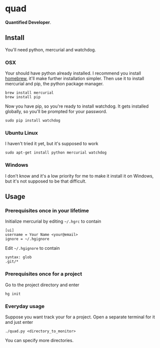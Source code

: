 # quad

__Quantified Developer__.

## Install

You'll need python, mercurial and watchdog.

### OSX

Your should have python already installed.  I recommend you install
[homebrew][homebrew], it'll make further installation simpler.  Then use it to
install mercurial and pip, the python package manager.

    brew install mercurial
    brew install pip

Now you have pip, so you're ready to install watchdog.  It gets installed
globally, so you'll be prompted for your password.

    sudo pip install watchdog

  [homebrew]: http://brew.sh/

### Ubuntu Linux

I haven't tried it yet, but it's supposed to work

    sudo apt-get install python mercurial watchdog

### Windows

I don't know and it's a low priority for me to make it install it on Windows,
but it's not supposed to be that difficult.

## Usage

### Prerequisites once in your lifetime

Initialize mercurial by editing `~/.hgrc` to contain

    [ui]
    username = Your Name <your@email>
    ignore = ~/.hgignore

Edit `~/.hgignore` to contain

    syntax: glob
    .git/*

### Prerequisites once for a project

Go to the project directory and enter

    hg init

### Everyday usage

Suppose you want track your for a project.
Open a separate terminal for it and just enter

    ./quad.py <directory_to_monitor>

You can specify more directories.
